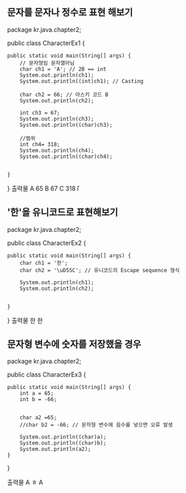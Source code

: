 ## 문자를 문자나 정수로 표현 해보기

package kr.java.chapter2;

public class CharacterEx1 {

	public static void main(String[] args) {
		// 문자형임 문자열아님
		char ch1 = 'A'; // 2B == int
		System.out.println(ch1); 
		System.out.println((int)ch1); // Casting
		
		char ch2 = 66; // 아스키 코드 B
		System.out.println(ch2);
		
		int ch3 = 67;
		System.out.println(ch3);
		System.out.println((char)ch3);
		
		//범위
		int ch4= 318;
		System.out.println(ch4);
		System.out.println((char)ch4);
	
	
	}

}
출력물
A
65
B
67
C
318
ľ

## '한'을 유니코드로 표현해보기

package kr.java.chapter2;

public class CharacterEx2 {

	public static void main(String[] args) {
		char ch1 = '한';
		char ch2 = '\uD55C'; // 유니코드의 Escape sequence 형식
		
		System.out.println(ch1);
		System.out.println(ch2);
				

	}

}
출력물
한
한

## 문자형 변수에 숫자를 저장했을 경우 

package kr.java.chapter2;

public class CharacterEx3 {

	public static void main(String[] args) {
		int a = 65;
		int b = -66;
		
		
		char a2 =65;
		//char b2 = -66; // 문자형 변수에 음수를 넣으면 오류 발생
		
		System.out.println((char)a); 
		System.out.println((char)b); 
		System.out.println(a2);	     
	}

}



출력물
A
ﾾ
A

